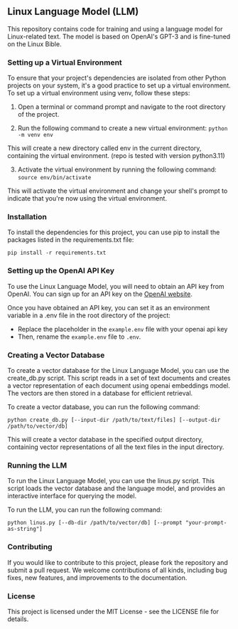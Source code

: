 ## Linux Language Model (LLM)
This repository contains code for training and using a language model for Linux-related text. The model is based on OpenAI's GPT-3 and is fine-tuned on the Linux Bible.

### Setting up a Virtual Environment
To ensure that your project's dependencies are isolated from other Python projects on your system, it's a good practice to set up a virtual environment. To set up a virtual environment using venv, follow these steps:

1. Open a terminal or command prompt and navigate to the root directory of the project.

2. Run the following command to create a new virtual environment:
 `python -m venv env`

This will create a new directory called env in the current directory, containing the virtual environment. (repo is tested with version python3.11)

3. Activate the virtual environment by running the following command:
`source env/bin/activate` 

This will activate the virtual environment and change your shell's prompt to indicate that you're now using the virtual environment.

### Installation
To install the dependencies for this project, you can use pip to install the packages listed in the requirements.txt file:

`pip install -r requirements.txt`

### Setting up the OpenAI API Key
To use the Linux Language Model, you will need to obtain an API key from OpenAI. You can sign up for an API key on the [OpenAI website](https://platform.openai.com/overview).

Once you have obtained an API key, you can set it as an environment variable in a .env file in the root directory of the project: 
- Replace the placeholder in the `example.env` file with your openai api key
- Then, rename the `example.env` file to `.env`.

### Creating a Vector Database
To create a vector database for the Linux Language Model, you can use the create_db.py script. This script reads in a set of text documents and creates a vector representation of each document using openai embeddings model. The vectors are then stored in a database for efficient retrieval.

To create a vector database, you can run the following command:

`python create_db.py [--input-dir /path/to/text/files] [--output-dir /path/to/vector/db]`

This will create a vector database in the specified output directory, containing vector representations of all the text files in the input directory.

### Running the LLM
To run the Linux Language Model, you can use the linus.py script. This script loads the vector database and the language model, and provides an interactive interface for querying the model.

To run the LLM, you can run the following command:

`python linus.py [--db-dir /path/to/vector/db] [--prompt "your-prompt-as-string"]`

### Contributing
If you would like to contribute to this project, please fork the repository and submit a pull request. We welcome contributions of all kinds, including bug fixes, new features, and improvements to the documentation.

### License
This project is licensed under the MIT License - see the LICENSE file for details.
